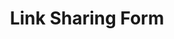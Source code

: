 ---
title: Link Sharing Form
tagline: Coming Soon!

google_url:

form_year: "2016"
form_type: sharing

layout: iframe
---